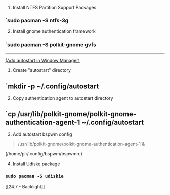 1.  Install NTFS Partition Support Packages

### `sudo pacman -S ntfs-3g

2. Install gnome authentication framework

### `sudo pacman -S polkit-gnome gvfs

---

<u>(Add autostart in Window Manager)</u>

1. Create "autostart" directory

## `mkdir -p ~/.config/autostart

2. Copy authentication agent to autostart directory 

## `cp /usr/lib/polkit-gnome/polkit-gnome-authentication-agent-1 ~/.config/autostart

3.  Add autostart bspwm config

> /usr/lib/polkit-gnome/polkit-gnome-authentication-agent-1 &

(/home/plr/.config/bspwm/bspwmrc)

4.   Install Udiske package

### `sudo pacman -S udiskie`

[[24.7 - Backlight]]